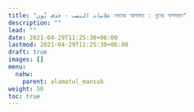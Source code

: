 ```yaml
---
title: "علامات النصب - حَذف نُون নসবের আলামত : নুনের অপসারণ"
description: ""
lead: ""
date: 2021-04-29T11:25:30+06:00
lastmod: 2021-04-29T11:25:30+06:00
draft: true
images: []
menu: 
  nahw:
    parent: alamatul_mansub
weight: 50
toc: true
---
```




